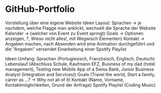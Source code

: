 # GitHub-Portfolio

Vorstellung über eine eigene Website
Ideen Layout:
Sprachen -> je nachdem, welche Flagge man anklickt, wechselt die Sprache der Website
Kalender -> (welcher von Event zu Event springt)
Goals -> Optionen anzeigen, ?, Wieso nicht alles!, mit Wegwisch Elementen)
Kontakt -> Angaben machen, nach Absenden wird eine Animation durchgeführt und die "Angaben" versendet
Einarbeitung einer Spotify Playlist

Ideen Umfang:
Sprachen (Portugiesisch, Französisch, Englisch, Deutsch)
Lebenslauf (Abschluss Schule, Kaufmann EFZ, Business of my dad (hotel management), Testing new Mobile App of a Swiss Bank, Junior Business Analyst (Integration and Services))
Goals (Travel the world, Start a family, carrer as ...? -> Why not all of it)
Kontakt (Name, Vorname, Kontaktmöglichkeiten, Grund der Anfrage)
Spotify Playlist (Coding Music)
